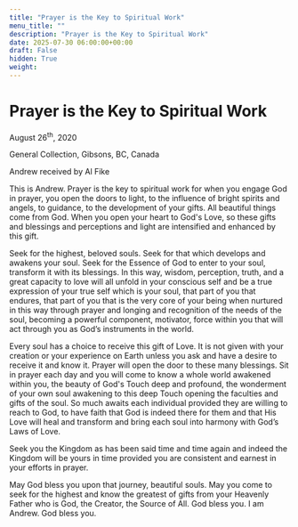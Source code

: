 ```yaml
---
title: "Prayer is the Key to Spiritual Work"
menu_title: ""
description: "Prayer is the Key to Spiritual Work"
date: 2025-07-30 06:00:00+00:00
draft: False
hidden: True
weight:
---
```

# Prayer is the Key to Spiritual Work

August 26<sup>th</sup>, 2020

General Collection, Gibsons, BC, Canada

Andrew received by Al Fike

This is Andrew. Prayer is the key to spiritual work for when you engage God in prayer, you open the doors to light, to the influence of bright spirits and angels, to guidance, to the development of your gifts. All beautiful things come from God. When you open your heart to God's Love, so these gifts and blessings and perceptions and light are intensified and enhanced by this gift.

Seek for the highest, beloved souls. Seek for that which develops and awakens your soul. Seek for the Essence of God to enter to your soul, transform it with its blessings. In this way, wisdom, perception, truth, and a great capacity to love will all unfold in your conscious self and be a true expression of your true self which is your soul, that part of you that endures, that part of you that is the very core of your being when nurtured in this way through prayer and longing and recognition of the needs of the soul, becoming a powerful component, motivator, force within you that will act through you as God’s instruments in the world.

Every soul has a choice to receive this gift of Love. It is not given with your creation or your experience on Earth unless you ask and have a desire to receive it and know it. Prayer will open the door to these many blessings. Sit in prayer each day and you will come to know a whole world awakened within you, the beauty of God's Touch deep and profound, the wonderment of your own soul awakening to this deep Touch opening the faculties and gifts of the soul. So much awaits each individual provided they are willing to reach to God, to have faith that God is indeed there for them and that His Love will heal and transform and bring each soul into harmony with God’s Laws of Love.

Seek you the Kingdom as has been said time and time again and indeed the Kingdom will be yours in time provided you are consistent and earnest in your efforts in prayer.

May God bless you upon that journey, beautiful souls. May you come to seek for the highest and know the greatest of gifts from your Heavenly Father who is God, the Creator, the Source of All. God bless you. I am Andrew. God bless you.
